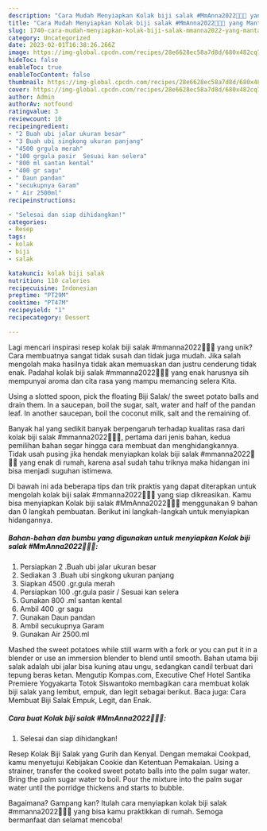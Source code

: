 ```yaml
---
description: "Cara Mudah Menyiapkan Kolak biji salak #MmAnna2022🍨🍧😋 yang Mantap"
title: "Cara Mudah Menyiapkan Kolak biji salak #MmAnna2022🍨🍧😋 yang Mantap"
slug: 1740-cara-mudah-menyiapkan-kolak-biji-salak-mmanna2022-yang-mantap
category: Uncategorized
date: 2023-02-01T16:38:26.266Z
image: https://img-global.cpcdn.com/recipes/28e6628ec58a7d8d/680x482cq70/kolak-biji-salak-mmanna2022-foto-resep-utama.jpg
hideToc: false
enableToc: true
enableTocContent: false
thumbnail: https://img-global.cpcdn.com/recipes/28e6628ec58a7d8d/680x482cq70/kolak-biji-salak-mmanna2022-foto-resep-utama.jpg
cover: https://img-global.cpcdn.com/recipes/28e6628ec58a7d8d/680x482cq70/kolak-biji-salak-mmanna2022-foto-resep-utama.jpg
author: Admin
authorAv: notfound
ratingvalue: 3
reviewcount: 10
recipeingredient:
- "2 Buah ubi jalar ukuran besar"
- "3 Buah ubi singkong ukuran panjang"
- "4500 grgula merah"
- "100 grgula pasir  Sesuai kan selera"
- "800 ml santan kental"
- "400 gr sagu"
- " Daun pandan"
- "secukupnya Garam"
- " Air 2500ml"
recipeinstructions:

- "Selesai dan siap dihidangkan!"
categories:
- Resep
tags:
- kolak
- biji
- salak

katakunci: kolak biji salak 
nutrition: 110 calories
recipecuisine: Indonesian
preptime: "PT29M"
cooktime: "PT47M"
recipeyield: "1"
recipecategory: Dessert

---
```





Lagi mencari inspirasi resep kolak biji salak #mmanna2022🍨🍧😋 yang unik? Cara membuatnya sangat tidak susah dan tidak juga mudah. Jika salah mengolah maka hasilnya tidak akan memuaskan dan justru cenderung tidak enak. Padahal kolak biji salak #mmanna2022🍨🍧😋 yang enak harusnya sih mempunyai aroma dan cita rasa yang mampu memancing selera Kita.





Using a slotted spoon, pick the floating Biji Salak/ the sweet potato balls and drain them. In a saucepan, boil the sugar, salt, water and half of the pandan leaf. In another saucepan, boil the coconut milk, salt and the remaining of.

Banyak hal yang sedikit banyak berpengaruh terhadap kualitas rasa dari kolak biji salak #mmanna2022🍨🍧😋, pertama dari jenis bahan, kedua pemilihan bahan segar hingga cara membuat dan menghidangkannya. Tidak usah pusing jika hendak menyiapkan kolak biji salak #mmanna2022🍨🍧😋 yang enak di rumah, karena asal sudah tahu triknya maka hidangan ini bisa menjadi suguhan istimewa.






Di bawah ini ada beberapa tips dan trik praktis yang dapat diterapkan untuk mengolah kolak biji salak #mmanna2022🍨🍧😋 yang siap dikreasikan. Kamu bisa menyiapkan Kolak biji salak #MmAnna2022🍨🍧😋 menggunakan 9 bahan dan 0 langkah pembuatan. Berikut ini langkah-langkah untuk menyiapkan hidangannya.

<!--inarticleads1-->

##### Bahan-bahan dan bumbu yang digunakan untuk menyiapkan Kolak biji salak #MmAnna2022🍨🍧😋:

1. Persiapkan 2 .Buah ubi jalar ukuran besar
1. Sediakan 3 .Buah ubi singkong ukuran panjang
1. Siapkan 4500 .gr.gula merah
1. Persiapkan 100 .gr.gula pasir / Sesuai kan selera
1. Gunakan 800 .ml santan kental
1. Ambil 400 .gr sagu
1. Gunakan  Daun pandan
1. Ambil secukupnya Garam
1. Gunakan  Air 2500.ml


Mashed the sweet potatoes while still warm with a fork or you can put it in a blender or use an immersion blender to blend until smooth. Bahan utama biji salak adalah ubi jalar bisa kuning atau ungu, sedangkan candil terbuat dari tepung beras ketan. Mengutip Kompas.com, Executive Chef Hotel Santika Premiere Yogyakarta Totok Siswantoko membagikan cara membuat kolak biji salak yang lembut, empuk, dan legit sebagai berikut. Baca juga: Cara Membuat Biji Salak Empuk, Legit, dan Enak. 

<!--inarticleads2-->

##### Cara buat Kolak biji salak #MmAnna2022🍨🍧😋:


1. Selesai dan siap dihidangkan!

Resep Kolak Biji Salak yang Gurih dan Kenyal. Dengan memakai Cookpad, kamu menyetujui Kebijakan Cookie dan Ketentuan Pemakaian. Using a strainer, transfer the cooked sweet potato balls into the palm sugar water. Bring the palm sugar water to boil. Pour the mixture into the palm sugar water until the porridge thickens and starts to bubble. 

Bagaimana? Gampang kan? Itulah cara menyiapkan kolak biji salak #mmanna2022🍨🍧😋 yang bisa kamu praktikkan di rumah. Semoga bermanfaat dan selamat mencoba!
